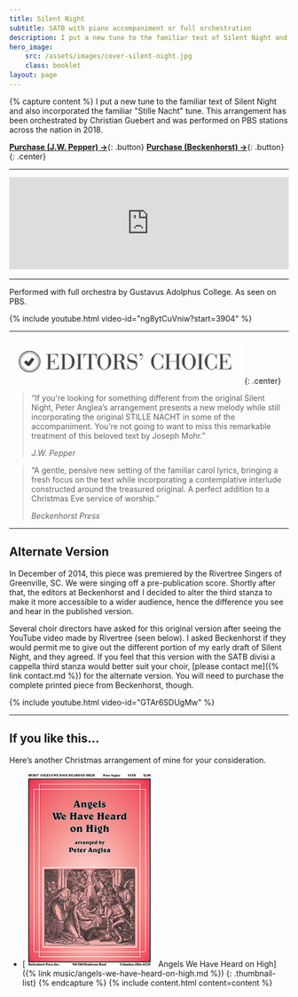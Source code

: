```yaml
---
title: Silent Night
subtitle: SATB with piano accompaniment or full orchestration
description: I put a new tune to the familiar text of Silent Night and also incorporated the familiar "Stille Nacht" tune. This arrangement has been orchestrated by Christian Guebert and was performed on PBS stations across the nation in 2018.
hero_image:
    src: /assets/images/cover-silent-night.jpg
    class: booklet
layout: page
---
```


{% capture content %}
I put a new tune to the familiar text of Silent Night and also incorporated the familiar "Stille Nacht" tune. This arrangement has been orchestrated by Christian Guebert and was performed on PBS stations across the nation in 2018.

[**Purchase (J.W. Pepper) &rarr;**](https://www.jwpepper.com/Silent-Night/10513821.item){: .button} [**Purchase (Beckenhorst) &rarr;**](https://www.beckenhorstpress.com/silent-night-anglea/){: .button}
{: .center}

* * *

<iframe width="100%" height="166" scrolling="no" frameborder="no" allow="autoplay" src="https://w.soundcloud.com/player/?url=https%3A//api.soundcloud.com/tracks/199516805&color=%23ff5500&auto_play=false&hide_related=false&show_comments=true&show_user=true&show_reposts=false&show_teaser=true"></iframe>

* * *

Performed with full orchestra by Gustavus Adolphus College. As seen on PBS.

{% include youtube.html video-id="ng8ytCuVniw?start=3904" %}

* * *

![Editor's Choice](/assets/images/badge-editors-choice.jpg)
{: .center}

> “If you're looking for something different from the original Silent Night, Peter Anglea’s arrangement presents a new melody while still incorporating the original STILLE NACHT in some of the accompaniment. You’re not going to want to miss this remarkable treatment of this beloved text by Joseph Mohr.”
>
> <cite>J.W. Pepper</cite>

> “A gentle, pensive new setting of the familiar carol lyrics, bringing a fresh focus on the text while incorporating a contemplative interlude constructed around the treasured original. A perfect addition to a Christmas Eve service of worship.”
>
> <cite>Beckenhorst Press</cite>

* * *

## Alternate Version

In December of 2014, this piece was premiered by the Rivertree Singers of Greenville, SC. We were singing off a pre-publication score. Shortly after that, the editors at Beckenhorst and I decided to alter the third stanza to make it more accessible to a wider audience, hence the difference you see and hear in the published version.

Several choir directors have asked for this original version after seeing the YouTube video made by Rivertree (seen below). I asked Beckenhorst if they would permit me to give out the different portion of my early draft of Silent Night, and they agreed. If you feel that this version with the SATB divisi a cappella third stanza would better suit your choir, [please contact me]({% link contact.md %}) for the alternate version. You will need to purchase the complete printed piece from Beckenhorst, though.

{% include youtube.html video-id="GTAr6SDUgMw" %}

* * *

## If you like this...

Here’s another Christmas arrangement of mine for your consideration.

* [![Thumbnail](/assets/images/cover-angels-we-have-heard-on-high.jpg) Angels We Have Heard on High]({% link music/angels-we-have-heard-on-high.md %})
{: .thumbnail-list}
{% endcapture %}
{% include content.html content=content %}